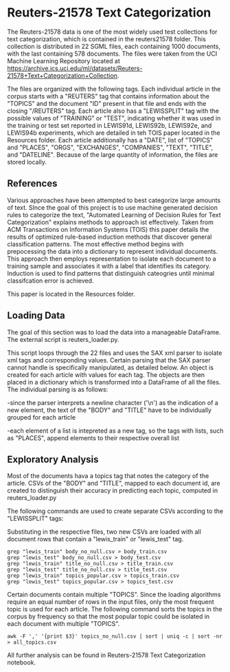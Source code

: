 # Reuters-21578 Text Categorization
The Reuters-21578 data is one of the most widely used test collections for text categorization, which is contained in the reuters21578 folder. This collection is distributed in 22 SGML files, each containing 1000 documents, with the last containing 578 documents. The files were taken from the UCI Machine Learning Repository located at https://archive.ics.uci.edu/ml/datasets/Reuters-21578+Text+Categorization+Collection.

The files are organized with the following tags. Each individual article in the corpus starts with a "REUTERS" tag that contains information about the "TOPICS" and the document "ID" present in that file and ends with the closing "/REUTERS" tag. Each article also has a "LEWISSPLIT" tag with the possible values of "TRAINING" or "TEST", indicating whether it was used in the training or test set reported in LEWIS91d, LEWIS92b, LEWIS92e, and LEWIS94b experiments, which are detailed in teh TOIS paper located in the Resources folder. Each article additionally has a "DATE", list of "TOPICS" and "PLACES", "ORGS", "EXCHANGES", "COMPANIES", "TEXT", "TITLE", and "DATELINE". Because of the large quantity of information, the files are stored locally.

## References
Various approaches have been attempted to best categorize large amounts of text. SInce the goal of this project is to use machine generated decision rules to categorize the text, "Automated Learning of Decision Rules for Text Categorization" explains methods to approach ist effectively. Taken from ACM Transactions on Information Systems (TOIS) this paper details the results of optimized rule-based induction methods that discover general classification patterns. The most effective method begins with prepocessing the data into a dictionary to represent individual documents. This approach then employs representation to isolate each document to a training sample and associates it with a label that identifies its category. Induction is used to find patterns that distinguish cateogries until minimal classifcation error is achieved.

This paper is located in the Resources folder.

## Loading Data
The goal of this section was to load the data into a manageable DataFrame. The external script is reuters_loader.py.

This script loops through the 22 files and uses the SAX xml parser to isolate xml tags and corresponding values. Certain parsing that the SAX parser cannot handle is specifically manipulated, as detailed below. An object is created for each article with values for each tag. The objects are then placed in a dictionary which is transformed into a DataFrame of all the files. The individual parsing is as follows:

-since the parser interprets a newline character ('\n') as the indication of a new element, the text of the "BODY" and "TITLE" have to be individually grouped for each article
    
-each element of a list is intepreted as a new tag, so the tags with lists, such as "PLACES", append elements to their respective overall list

## Exploratory Analysis
Most of the documents hava a topics tag that notes the category of the article. CSVs of the "BODY" and "TITLE", mapped to each document id, are created to distinguish their accuracy in predicting each topic, computed in reuters_loader.py

The following commands are used to create separate CSVs according to the "LEWISSPLIT" tags:

Substituting in the respective files, two new CSVs are loaded with all document rows that contain a "lewis_train" or "lewis_test" tag.

    grep "lewis_train" body_no_null.csv > body_train.csv
    grep "lewis_test" body_no_null.csv > body_test.csv
    grep "lewis_train" title_no_null.csv > title_train.csv
    grep "lewis_test" title_no_null.csv > title_test.csv
    grep "lewis_train" topics_popular.csv > topics_train.csv
    grep "lewis_test" topics_popular.csv > topics_test.csv

Certain documents contain multiple "TOPICS". Since the loading algorithms require an equal number of rows in the input files, only the most frequent topic is used for each article. The following command sorts the topics in the corpus by frequency so that the most popular topic could be isolated in each document with multiple "TOPICS".

    awk -F ',' '{print $3}' topics_no_null.csv | sort | uniq -c | sort -nr > all_topics.csv
    
All further analysis can be found in Reuters-21578 Text Categorization notebook.
